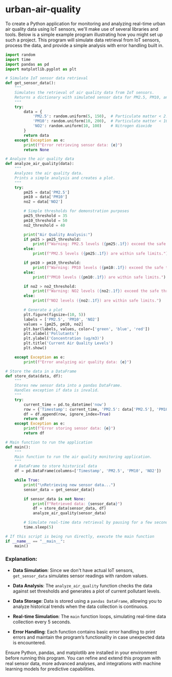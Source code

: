 # urban-air-quality

To create a Python application for monitoring and analyzing real-time urban air quality data using IoT sensors, we'll make use of several libraries and tools. Below is a simple example program illustrating how you might set up such a project. This program will simulate data retrieval from IoT sensors, process the data, and provide a simple analysis with error handling built in.

```python
import random
import time
import pandas as pd
import matplotlib.pyplot as plt

# Simulate IoT sensor data retrieval
def get_sensor_data():
    """
    Simulates the retrieval of air quality data from IoT sensors.
    Returns a dictionary with simulated sensor data for PM2.5, PM10, and NO2.
    """
    try:
        data = {
            'PM2.5': random.uniform(5, 150),  # Particulate matter < 2.5 micrometers
            'PM10': random.uniform(10, 200),  # Particulate matter < 10 micrometers
            'NO2': random.uniform(10, 100)    # Nitrogen dioxide
        }
        return data
    except Exception as e:
        print(f"Error retrieving sensor data: {e}")
        return None

# Analyze the air quality data
def analyze_air_quality(data):
    """
    Analyzes the air quality data.
    Prints a simple analysis and creates a plot.
    """
    try:
        pm25 = data['PM2.5']
        pm10 = data['PM10']
        no2 = data['NO2']

        # Simple thresholds for demonstration purposes
        pm25_threshold = 35
        pm10_threshold = 50
        no2_threshold = 40

        print("Air Quality Analysis:")
        if pm25 > pm25_threshold:
            print(f"Warning: PM2.5 levels ({pm25:.1f}) exceed the safe threshold ({pm25_threshold})!")
        else:
            print(f"PM2.5 levels ({pm25:.1f}) are within safe limits.")

        if pm10 > pm10_threshold:
            print(f"Warning: PM10 levels ({pm10:.1f}) exceed the safe threshold ({pm10_threshold})!")
        else:
            print(f"PM10 levels ({pm10:.1f}) are within safe limits.")

        if no2 > no2_threshold:
            print(f"Warning: NO2 levels ({no2:.1f}) exceed the safe threshold ({no2_threshold})!")
        else:
            print(f"NO2 levels ({no2:.1f}) are within safe limits.")

        # Generate a plot
        plt.figure(figsize=(10, 5))
        labels = ['PM2.5', 'PM10', 'NO2']
        values = [pm25, pm10, no2]
        plt.bar(labels, values, color=['green', 'blue', 'red'])
        plt.xlabel('Pollutants')
        plt.ylabel('Concentration (ug/m3)')
        plt.title('Current Air Quality Levels')
        plt.show()

    except Exception as e:
        print(f"Error analyzing air quality data: {e}")

# Store the data in a DataFrame
def store_data(data, df):
    """
    Stores new sensor data into a pandas DataFrame.
    Handles exception if data is invalid.
    """
    try:
        current_time = pd.to_datetime('now')
        row = {'Timestamp': current_time, 'PM2.5': data['PM2.5'], 'PM10': data['PM10'], 'NO2': data['NO2']}
        df = df.append(row, ignore_index=True)
        return df
    except Exception as e:
        print(f"Error storing sensor data: {e}")
        return df

# Main function to run the application
def main():
    """
    Main function to run the air quality monitoring application.
    """
    # DataFrame to store historical data
    df = pd.DataFrame(columns=['Timestamp', 'PM2.5', 'PM10', 'NO2'])

    while True:
        print("\nRetrieving new sensor data...")
        sensor_data = get_sensor_data()

        if sensor_data is not None:
            print(f"Retrieved data: {sensor_data}")
            df = store_data(sensor_data, df)
            analyze_air_quality(sensor_data)

        # Simulate real-time data retrieval by pausing for a few seconds
        time.sleep(5)

# If this script is being run directly, execute the main function
if __name__ == "__main__":
    main()
```

### Explanation:

- **Data Simulation**: Since we don't have actual IoT sensors, `get_sensor_data` simulates sensor readings with random values.
  
- **Data Analysis**: The `analyze_air_quality` function checks the data against set thresholds and generates a plot of current pollutant levels.

- **Data Storage**: Data is stored using a `pandas DataFrame`, allowing you to analyze historical trends when the data collection is continuous.

- **Real-time Simulation**: The `main` function loops, simulating real-time data collection every 5 seconds.

- **Error Handling**: Each function contains basic error handling to print errors and maintain the program’s functionality in case unexpected data is encountered.

Ensure Python, pandas, and matplotlib are installed in your environment before running this program. You can refine and extend this program with real sensor data, more advanced analyses, and integrations with machine learning models for predictive capabilities.